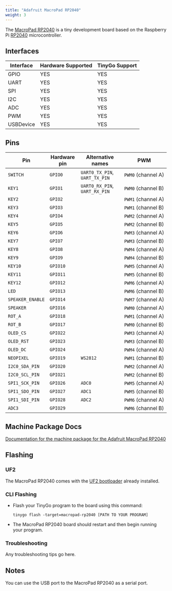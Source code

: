 ```yaml
---
title: "Adafruit MacroPad RP2040"
weight: 3
---
```


The [MacroPad RP2040](https://www.adafruit.com/product/5100) is a tiny development board based on the Raspberry Pi [RP2040](https://datasheets.raspberrypi.org/rp2040/rp2040-datasheet.pdf) microcontroller.

## Interfaces

| Interface | Hardware Supported | TinyGo Support |
| --------- | ------------- | ----- |
| GPIO      | YES | YES |
| UART      | YES | YES |
| SPI       | YES | YES |
| I2C       | YES | YES |
| ADC       | YES | YES |
| PWM       | YES | YES |
| USBDevice | YES | YES |

## Pins

| Pin               | Hardware pin | Alternative names | PWM                  |
| ----------------- | ------------ | ----------------- | -------------------- |
| `SWITCH`          | `GPIO0`      | `UART0_TX_PIN`, `UART_TX_PIN` | `PWM0` (channel A)   |
| `KEY1`            | `GPIO1`      | `UART0_RX_PIN`, `UART_RX_PIN` | `PWM0` (channel B)   |
| `KEY2`            | `GPIO2`      |                   | `PWM1` (channel A)   |
| `KEY3`            | `GPIO3`      |                   | `PWM1` (channel B)   |
| `KEY4`            | `GPIO4`      |                   | `PWM2` (channel A)   |
| `KEY5`            | `GPIO5`      |                   | `PWM2` (channel B)   |
| `KEY6`            | `GPIO6`      |                   | `PWM3` (channel A)   |
| `KEY7`            | `GPIO7`      |                   | `PWM3` (channel B)   |
| `KEY8`            | `GPIO8`      |                   | `PWM4` (channel A)   |
| `KEY9`            | `GPIO9`      |                   | `PWM4` (channel B)   |
| `KEY10`           | `GPIO10`     |                   | `PWM5` (channel A)   |
| `KEY11`           | `GPIO11`     |                   | `PWM5` (channel B)   |
| `KEY12`           | `GPIO12`     |                   | `PWM6` (channel A)   |
| `LED`             | `GPIO13`     |                   | `PWM6` (channel B)   |
| `SPEAKER_ENABLE`  | `GPIO14`     |                   | `PWM7` (channel A)   |
| `SPEAKER`         | `GPIO16`     |                   | `PWM0` (channel A)   |
| `ROT_A`           | `GPIO18`     |                   | `PWM1` (channel A)   |
| `ROT_B`           | `GPIO17`     |                   | `PWM0` (channel B)   |
| `OLED_CS`         | `GPIO22`     |                   | `PWM3` (channel A)   |
| `OLED_RST`        | `GPIO23`     |                   | `PWM3` (channel B)   |
| `OLED_DC`         | `GPIO24`     |                   | `PWM4` (channel A)   |
| `NEOPIXEL`        | `GPIO19`     | `WS2812`          | `PWM1` (channel B)   |
| `I2C0_SDA_PIN`    | `GPIO20`     |                   | `PWM2` (channel A)   |
| `I2C0_SCL_PIN`    | `GPIO21`     |                   | `PWM2` (channel B)   |
| `SPI1_SCK_PIN`    | `GPIO26`     | `ADC0`            | `PWM5` (channel A)   |
| `SPI1_SDO_PIN`    | `GPIO27`     | `ADC1`            | `PWM5` (channel B)   |
| `SPI1_SDI_PIN`    | `GPIO28`     | `ADC2`            | `PWM6` (channel A)   |
| `ADC3`            | `GPIO29`     |                   | `PWM6` (channel B)   |

## Machine Package Docs

[Documentation for the machine package for the Adafruit MacroPad RP2040](../machine/macropad-rp2040)

## Flashing

### UF2

The MacroPad RP2040 comes with the [UF2 bootloader](https://github.com/Microsoft/uf2) already installed.

### CLI Flashing

- Flash your TinyGo program to the board using this command:

    ```shell
    tinygo flash -target=macropad-rp2040 [PATH TO YOUR PROGRAM]
    ```

- The MacroPad RP2040 board should restart and then begin running your program.

### Troubleshooting

Any troubleshooting tips go here.

## Notes

You can use the USB port to the MacroPad RP2040 as a serial port.
